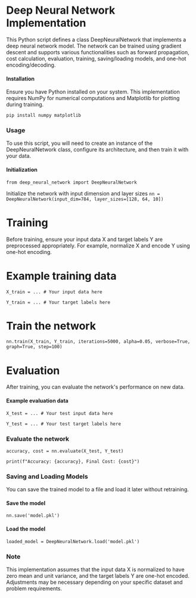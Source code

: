 # Deep Neural Network Implementation
This Python script defines a class DeepNeuralNetwork that implements a deep neural network model. The network can be trained using gradient descent and supports various functionalities such as forward propagation, cost calculation, evaluation, training, saving/loading models, and one-hot encoding/decoding.

#### Installation
Ensure you have Python installed on your system. This implementation requires NumPy for numerical computations and Matplotlib for plotting during training.

``` pip install numpy matplotlib ```

### Usage
To use this script, you will need to create an instance of the DeepNeuralNetwork class, configure its architecture, and then train it with your data.

#### Initialization
```from deep_neural_network import DeepNeuralNetwork```

Initialize the network with input dimension and layer sizes
```nn = DeepNeuralNetwork(input_dim=784, layer_sizes=[128, 64, 10])```


# Training
Before training, ensure your input data X and target labels Y are preprocessed appropriately. For example, normalize X and encode Y using one-hot encoding.

# Example training data
```X_train = ... # Your input data here```

```Y_train = ... # Your target labels here```

# Train the network
```nn.train(X_train, Y_train, iterations=5000, alpha=0.05, verbose=True, graph=True, step=100)```

# Evaluation
After training, you can evaluate the network's performance on new data.

#### Example evaluation data
```X_test = ... # Your test input data here```

```Y_test = ... # Your test target labels here```

### Evaluate the network
```accuracy, cost = nn.evaluate(X_test, Y_test)```

```print(f"Accuracy: {accuracy}, Final Cost: {cost}")```

### Saving and Loading Models
You can save the trained model to a file and load it later without retraining.

#### Save the model
```nn.save('model.pkl')```

#### Load the model
```loaded_model = DeepNeuralNetwork.load('model.pkl')```

### Note
This implementation assumes that the input data X is normalized to have zero mean and unit variance, and the target labels Y are one-hot encoded. Adjustments may be necessary depending on your specific dataset and problem requirements.
